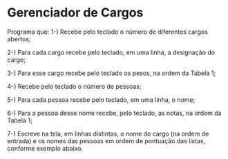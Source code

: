 # Gerenciador de Cargos
Programa que: 
1-) Recebe pelo teclado o número de diferentes cargos abertos;

2-) Para cada cargo recebe pelo teclado, em uma linha, a designação do cargo;

3-) Para esse cargo recebe pelo teclado os pesos, na ordem da Tabela 1;

4-) Recebe pelo teclado o número de pessoas;

5-) Para cada pessoa recebe pelo teclado, em uma linha, o nome;

6-) Para a pessoa desse nome recebe, pelo teclado, as notas, na ordem da Tabela 1;

7-) Escreve na tela, em linhas distintas, o nome do cargo (na ordem de entrada) e os nomes das pessoas em ordem de pontuação das listas, conforme exemplo abaixo.